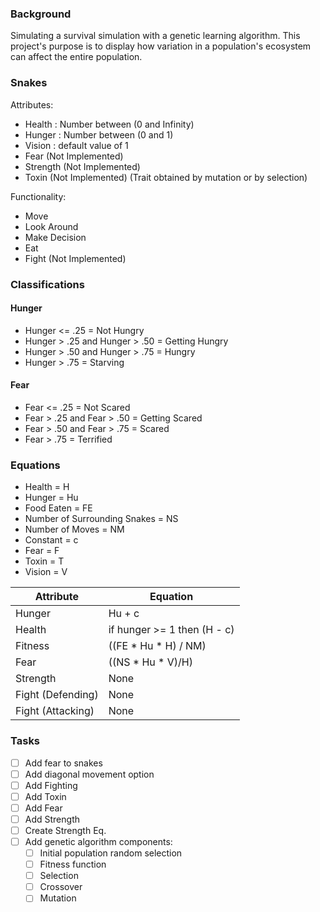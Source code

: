 ### Background
Simulating a survival simulation with a genetic learning algorithm.
This project's purpose is to display how variation in a population's ecosystem 
can affect the entire population.

### Snakes

Attributes:

- Health : Number between (0 and Infinity)
- Hunger : Number between (0 and 1)
- Vision : default value of 1
- Fear (Not Implemented)
- Strength (Not Implemented)
- Toxin (Not Implemented) (Trait obtained by mutation or by selection)

Functionality:

- Move
- Look Around
- Make Decision
- Eat
- Fight (Not Implemented)


### Classifications

#### Hunger

- Hunger <= .25 = Not Hungry
- Hunger > .25 and Hunger > .50 = Getting Hungry
- Hunger > .50 and Hunger > .75 = Hungry
- Hunger > .75 = Starving

#### Fear
- Fear <= .25 = Not Scared
- Fear > .25 and Fear > .50 = Getting Scared
- Fear > .50 and Fear > .75 = Scared
- Fear > .75 = Terrified


### Equations

- Health = H
- Hunger = Hu
- Food Eaten = FE
- Number of Surrounding Snakes = NS
- Number of Moves = NM
- Constant = c
- Fear = F
- Toxin = T
- Vision = V

Attribute | Equation
----------|----------
Hunger    | Hu + c
Health    | if hunger >= 1 then (H - c)
Fitness   | ((FE * Hu * H) / NM)
Fear      | ((NS * Hu * V)/H)
Strength  | None
Fight (Defending) | None
Fight (Attacking) | None

### Tasks
- [ ] Add fear to snakes
- [ ] Add diagonal movement option
- [ ] Add Fighting
- [ ] Add Toxin
- [ ] Add Fear
- [ ] Add Strength
- [ ] Create Strength Eq.
- [ ] Add genetic algorithm components:
    - [ ] Initial population random selection
    - [ ] Fitness function
    - [ ] Selection
    - [ ] Crossover
    - [ ] Mutation